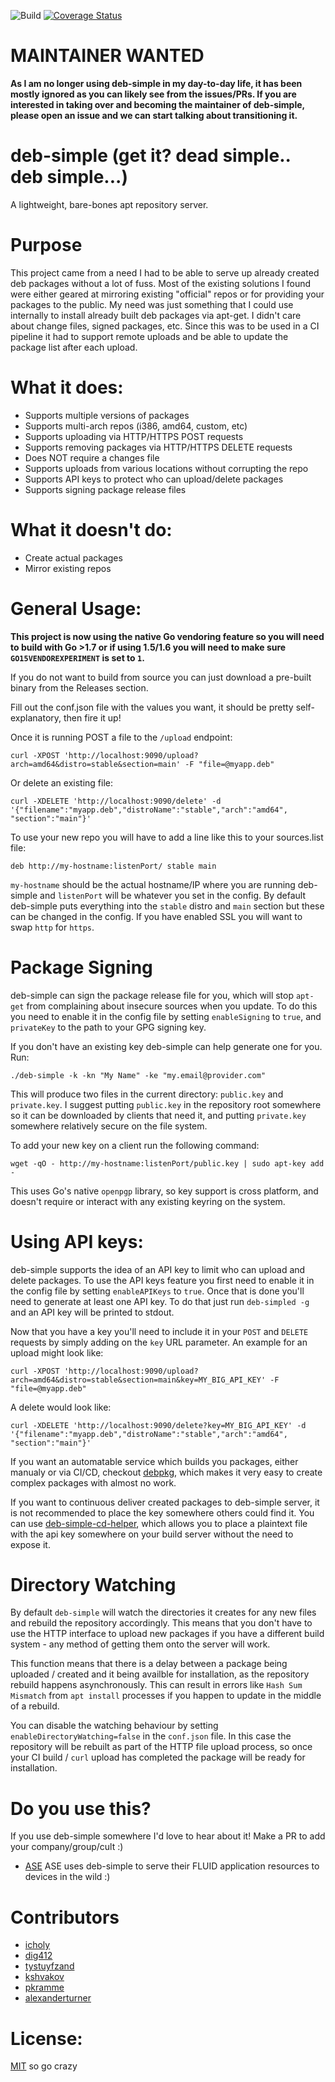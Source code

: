 ![Build](https://github.com/esell/deb-simple/workflows/Build/badge.svg)
[![Coverage Status](https://coveralls.io/repos/github/esell/deb-simple/badge.svg?branch=master)](https://coveralls.io/github/esell/deb-simple?branch=master)

# MAINTAINER WANTED

**As I am no longer using deb-simple in my day-to-day life, it has been mostly ignored as you can likely see from the issues/PRs. If you are interested in taking over and becoming the maintainer of deb-simple, please open an issue and we can start talking about transitioning it.**


# deb-simple (get it? dead simple.. deb simple...)

A lightweight, bare-bones apt repository server.

# Purpose

This project came from a need I had to be able to serve up already created deb packages without a lot of fuss. Most of the existing solutions
I found were either geared at mirroring existing "official" repos or for providing your packages to the public. My need was just something that
I could use internally to install already built deb packages via apt-get. I didn't care about change files, signed packages, etc. Since this was
to be used in a CI pipeline it had to support remote uploads and be able to update the package list after each upload.

# What it does:

- Supports multiple versions of packages
- Supports multi-arch repos (i386, amd64, custom, etc)
- Supports uploading via HTTP/HTTPS POST requests
- Supports removing packages via HTTP/HTTPS DELETE requests
- Does NOT require a changes file
- Supports uploads from various locations without corrupting the repo
- Supports API keys to protect who can upload/delete packages
- Supports signing package release files

# What it doesn't do:
- Create actual packages
- Mirror existing repos


# General Usage:

**This project is now using the native Go vendoring feature so you will need to build with Go >1.7 or if using 1.5/1.6 you will need to make sure `GO15VENDOREXPERIMENT` is set to `1`.**		


If you do not want to build from source you can just download a pre-built binary from the Releases section.

Fill out the conf.json file with the values you want, it should be pretty self-explanatory, then fire it up!

Once it is running POST a file to the `/upload` endpoint:

`curl -XPOST 'http://localhost:9090/upload?arch=amd64&distro=stable&section=main' -F "file=@myapp.deb"`

Or delete an existing file:

`curl -XDELETE 'http://localhost:9090/delete' -d '{"filename":"myapp.deb","distroName":"stable","arch":"amd64", "section":"main"}'`

To use your new repo you will have to add a line like this to your sources.list file:

`deb http://my-hostname:listenPort/ stable main`

`my-hostname` should be the actual hostname/IP where you are running deb-simple and `listenPort` will be whatever you set in the config. By default deb-simple puts everything into the `stable` distro and `main` section but these can be changed in the config. If you have enabled SSL you will want to swap `http` for `https`.

# Package Signing

deb-simple can sign the package release file for you, which will stop `apt-get` from complaining about insecure sources when you update. To do this you need to enable it in the config file by setting `enableSigning` to `true`, and `privateKey` to the path to your GPG signing key.

If you don't have an existing key deb-simple can help generate one for you. Run:
```
./deb-simple -k -kn "My Name" -ke "my.email@provider.com"
```

This will produce two files in the current directory: `public.key` and `private.key`. I suggest putting `public.key` in the repository root somewhere so it can be downloaded by clients that need it, and putting `private.key` somewhere
relatively secure on the file system.

To add your new key on a client run the following command:
```
wget -qO - http://my-hostname:listenPort/public.key | sudo apt-key add -
```

This uses Go's native `openpgp` library, so key support is cross platform, and doesn't require or interact with any
existing keyring on the system.

# Using API keys:

deb-simple supports the idea of an API key to limit who can upload and delete packages. To use the API keys feature you first need to enable it in the config file by setting `enableAPIKeys` to `true`. Once that is done you'll need to generate at least one API key. To do that just run `deb-simpled -g` and an API key will be printed to stdout.

Now that you have a key you'll need to include it in your `POST` and `DELETE` requests by simply adding on the `key` URL parameter. An example for an upload might look like:

`curl -XPOST 'http://localhost:9090/upload?arch=amd64&distro=stable&section=main&key=MY_BIG_API_KEY' -F "file=@myapp.deb"`

A delete would look like:

`curl -XDELETE 'http://localhost:9090/delete?key=MY_BIG_API_KEY' -d '{"filename":"myapp.deb","distroName":"stable","arch":"amd64", "section":"main"}'`

If you want an automatable service which builds you packages, either manualy or via CI/CD, checkout [debpkg](https://github.com/xor-gate/debpkg),
which makes it very easy to create complex packages with almost no work.  

If you want to continuous deliver created packages to deb-simple server, it is not recommended to place the key
somewhere others could find it. You can use [deb-simple-cd-helper](https://github.com/paulkramme/deb-simple-cd-help),
which allows you to place a plaintext file with the api key somewhere on your build server without the need to expose it.

# Directory Watching
By default `deb-simple` will watch the directories it creates for any new files and rebuild the repository accordingly. This means that you don't have to use the HTTP interface to upload new packages if you have a different build system - any method of getting them onto the server will work.

This function means that there is a delay between a package being uploaded / created and it being availble for installation, as the repository rebuild happens asynchronously. This can result in errors like `Hash Sum Mismatch` from `apt install` processes if you happen to update in the middle of a rebuild.

You can disable the watching behaviour by setting `enableDirectoryWatching=false` in the `conf.json` file. In this case the repository will be rebuilt as part of the HTTP file upload process, so once your CI build / `curl` upload has completed the package will be ready for installation.

# Do you use this?

If you use deb-simple somewhere I'd love to hear about it! Make a PR to add your company/group/cult :)

- [ASE](https://www.aseit.com.au) ASE uses deb-simple to serve their FLUID application resources to devices in the wild :)

# Contributors

- [icholy](https://github.com/icholy)
- [dig412](https://github.com/dig412)
- [tystuyfzand](https://github.com/tystuyfzand)
- [kshvakov](https://github.com/kshvakov)
- [pkramme](https://github.com/pkramme)
- [alexanderturner](https://githib.com/alexanderturner)


# License:

[MIT](LICENSE.txt) so go crazy
